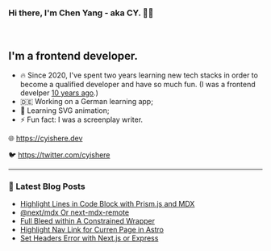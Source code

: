 ### Hi there, I'm Chen Yang - aka CY. 🖖🏻

<br />

## I'm a frontend developer.

- 🔥 Since 2020, I've spent two years learning new tech stacks in order to become a qualified developer and have so much fun. (I was a frontend develper [10 years ago](https://cyishere.dev/about).)
- 🇩🇪 Working on a German learning app;
- 💎 Learning SVG animation;
- ⚡ Fun fact: I was a screenplay writer.

🌐  https://cyishere.dev

🐦  https://twitter.com/cyishere

---

### 📕 Latest Blog Posts

- [Highlight Lines in Code Block with Prism.js and MDX](https://www.cyishere.dev/blog/highlight-lines-in-code-block-with-prismjs-and-mdx)
- [@next/mdx Or next-mdx-remote](https://www.cyishere.dev/blog/next-mdx-or-next-mdx-remote)
- [Full Bleed within A Constrained Wrapper](https://www.cyishere.dev/blog/full-bleed-within-a-constrained-wrapper)
- [Highlight Nav Link for Curren Page in Astro](https://www.cyishere.dev/blog/astro-active-nav-item)
- [Set Headers Error with Next.js or Express](https://www.cyishere.dev/blog/set-headers-error-with-nextjs-or-express)
